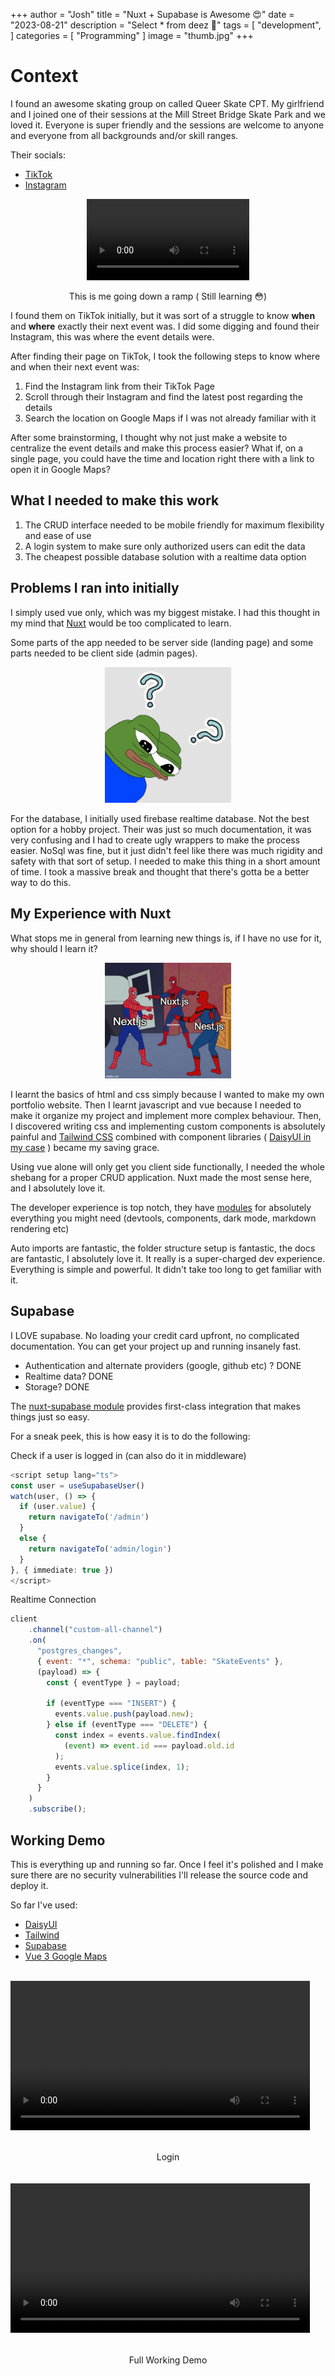 +++
author = "Josh"
title = "Nuxt + Supabase is Awesome 😍"
date = "2023-08-21"
description = "Select * from deez 🥜"
tags = [
    "development",
]
categories = [
    "Programming"
]
image = "thumb.jpg"
+++

# Context

I found an awesome skating group on called Queer Skate CPT. My girlfriend and I joined one of their sessions at the Mill Street Bridge Skate Park and we loved it. Everyone is super friendly and the sessions are welcome to anyone and everyone from all backgrounds and/or skill ranges.

Their socials:
* [TikTok](https://www.tiktok.com/@queerskatecpt)
* [Instagram](https://www.instagram.com/queerskatecpt/?igshid=MzRlODBiNWFlZA%3D%3D)



<div align="center">

 <video width="260px" controls>
  <source src="ramp.mp4" type="video/mp4">
Your browser does not support the video tag.
</video> 
<p> This is me going down a ramp ( Still learning 😳) </p>
</div>

I found them on TikTok initially, but it was sort of a struggle to know **when** and **where** exactly their next event was.
I did some digging and found their Instagram, this was where the event details were.

After finding their page on TikTok, I took the following steps to know where and when their next event was:

1. Find the Instagram link from their TikTok Page
2. Scroll through their Instagram and find the latest post regarding the details
3. Search the location on Google Maps if I was not already familiar with it

After some brainstorming, I thought why not just make a website to centralize the event details and make this process easier?
What if, on a single page, you could have the time and location right there with a link to open it in Google Maps?

## What I needed to make this work

1. The CRUD interface needed to be mobile friendly for maximum flexibility and ease of use
2. A login system to make sure only authorized users can edit the data
3. The cheapest possible database solution with a realtime data option

## Problems I ran into initially

I simply used vue only, which was my biggest mistake. I had this thought in my mind that [Nuxt](https://nuxt.com/) would be too complicated to learn.

Some parts of the app needed to be server side (landing page) and some parts needed to be client side (admin pages).

<div align="center">
 <img src="confused.png" width="40%">
</div>

For the database, I initially used firebase realtime database. Not the best option for a hobby project.
Their was just so much documentation, it was very confusing and I had to create ugly wrappers to make the process easier. NoSql was fine, but it just didn't feel like there was much rigidity and safety with that sort of setup. I needed to make this thing in a short amount of time. I took a massive break and thought that there's gotta be a better way to do this.


## My Experience with Nuxt

What stops me in general from learning new things is, if I have no use for it, why should I learn it?


<div align="center">
 <img src="meme.jpg" width="40%">
</div>


I learnt the basics of  html and css simply because I wanted to make my own portfolio website.
Then I learnt javascript and vue because I needed to make it organize my project and implement more complex behaviour.
Then, I discovered writing css and implementing custom components is absolutely painful and [Tailwind CSS](https://tailwindcss.com/) combined with component libraries ( [DaisyUI in my case](https://daisyui.com/) ) became my saving grace.

Using vue alone will only get you client side functionally, I needed the whole shebang for a proper CRUD application.
Nuxt made the most sense here, and I absolutely love it.



The developer experience is top notch, they have [modules](https://nuxt.com/modules) for absolutely everything you might need (devtools, components, dark mode, markdown rendering etc)

Auto imports are fantastic, the folder structure setup is fantastic, the docs are fantastic, I absolutely love it. It really is a super-charged dev experience. Everything is simple and powerful. It didn't take too long to get familiar with it.


## Supabase

I LOVE supabase. No loading your credit card upfront, no complicated documentation. You can get your project up and running insanely fast.

* Authentication and alternate providers (google, github etc) ? DONE
* Realtime data? DONE
* Storage? DONE

The [nuxt-supabase  module](https://supabase.nuxtjs.org/) provides first-class integration that makes things just so easy.


For a sneak peek, this is how easy it is to do the following: 

Check if a user is logged in (can also do it in middleware)
```ts
<script setup lang="ts">
const user = useSupabaseUser()
watch(user, () => {
  if (user.value) {
    return navigateTo('/admin')
  }
  else {
    return navigateTo('admin/login')
  }
}, { immediate: true })
</script>
```

Realtime Connection

```js
client
    .channel("custom-all-channel")
    .on(
      "postgres_changes",
      { event: "*", schema: "public", table: "SkateEvents" },
      (payload) => {
        const { eventType } = payload;

        if (eventType === "INSERT") {
          events.value.push(payload.new);
        } else if (eventType === "DELETE") {
          const index = events.value.findIndex(
            (event) => event.id === payload.old.id
          );
          events.value.splice(index, 1);
        }
      }
    )
    .subscribe();
```

## Working Demo

This is everything up and running so far. Once I feel it's polished and I make sure there are no security vulnerabilities I'll release the source code and deploy it.

So far I've used:

* [DaisyUI](https://daisyui.com/)
* [Tailwind](https://tailwindcss.com/)
* [Supabase](https://supabase.com/)
* [Vue 3 Google Maps](https://vue-map.netlify.app/)

<br>

<div align="center" style="display:flex; flex-direction:column; gap: 20px" >
 <video width="95%" controls>
  <source src="login.mp4" type="video/mp4">
Your browser does not support the video tag.
</video>
<p> Login </p>

 <video width="95%" controls>
  <source src="realtime.mp4" type="video/mp4">
Your browser does not support the video tag.
</video> 
<p> Full Working Demo </p>
</div>
